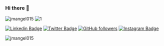### Hi there 👋

<!--
**Jmangel015/Jmangel015** is a ✨ _special_ ✨ repository because its `README.md` (this file) appears on your GitHub profile.

<!-- Count Visitors-->
<span align="left"> <img src="https://komarev.com/ghpvc/?username=jmangel015&label=Profile%20views&color=0e75b6&style=flat" alt="jmangel015" /> </span>
![1](https://res.cloudinary.com/jmangel015/image/upload/v1605927301/banner_auto_x1_colored_toned_clbp8k.png)

<!-- Social Media-->
[![Linkedin Badge](https://img.shields.io/badge/-Jorge%20Angel-blue?style=social&logo=Linkedin&logoColor=blue&link=https://www.linkedin.com/in/jmangel015/)](https://www.linkedin.com/in/jmangel015/)
[![Twitter Badge](http://img.shields.io/badge/-@jmangel015-1ca0f1?style=social&logo=twitter&logoColor=blue&link=https://twitter.com/jmagel015)](https://twitter.com/jmangel015) 
[![GitHub followers](https://img.shields.io/github/followers/VedantKhairnar?label=Follow&style=social)](https://github.com/jmangel015/?tab=follow)
[![Instagram Badge](https://img.shields.io/badge/-jmangel015-blue?style=social&logo=Instagram&link=https://www.instagram.com/jmangel015/)](https://www.instagram.com/jmangel015/) 
<!-- Chart -->
<div align="">
    <img align="left" src="https://github-readme-stats.vercel.app/api?username=jmangel015&show_icons=true&locale=en&theme=yeblu" alt="jmangel015" />
</div>




